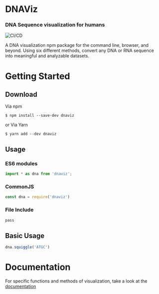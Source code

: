 # DNAViz
### DNA Sequence visualization for humans
![CI/CD](https://github.com/Lab41/dnaviz/workflows/CI/CD/badge.svg)

A DNA visualization npm package for the command line, browser, and beyond. Using six different methods, convert any DNA or RNA sequence into meaningful and analyzable datasets.

# Getting Started
## Download
Via npm
```
$ npm install --save-dev dnaviz
```
or Via Yarn
```
$ yarn add --dev dnaviz
```
## Usage
### ES6 modules
```Typescript
import * as dna from 'dnaviz';
```
### CommonJS
```Typescript
const dna = require('dnaviz')
```
### File Include
```Typescript
pass
```
## Basic Usage
```Typescript
dna.squiggle('ATGC')
```
# Documentation
For specific functions and methods of visualization, take a look at the [documentation](https://lab41.github.io/dnaviz/modules/_dnaviz_.html)
